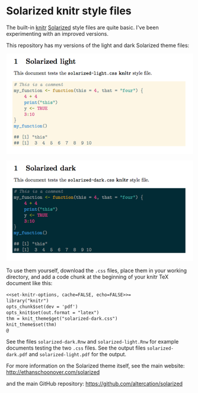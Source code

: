 # Solarized knitr style files

The built-in [knitr](http://yihui.name/knitr) [Solarized](http://ethanschoonover.com/solarized) style files are quite basic. I've been experimenting with an improved versions.

This repository has my versions of the light and dark Solarized theme files:

![Solarized light](solarized-light.png)

![Solarized light](solarized-dark.png)

To use them yourself, download the `.css` files, place them in your working directory, and add a code chunk at the beginning of your knitr TeX document like this:

```
<<set-knitr-options, cache=FALSE, echo=FALSE>>=
library("knitr")
opts_chunk$set(dev = 'pdf')
opts_knit$set(out.format = "latex")
thm = knit_theme$get("solarized-dark.css")
knit_theme$set(thm)
@
```

See the files `solarized-dark.Rnw` and `solarized-light.Rnw` for example documents testing the two `.css` files. See the output files `solarized-dark.pdf` and `solarized-light.pdf` for the output.

For more information on the Solarized theme itself, see the main website:
<http://ethanschoonover.com/solarized>

and the main GitHub repository:
<https://github.com/altercation/solarized>
